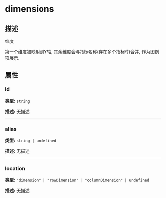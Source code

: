 # dimensions
## 描述
维度

第一个维度被映射到Y轴, 其余维度会与指标名称(存在多个指标时)合并, 作为图例项展示.


## 属性

### id

**类型:** `string`

**描述:**
无描述

---

### alias

**类型:** `string | undefined`

**描述:**
无描述

---

### location

**类型:** `"dimension" | "rowDimension" | "columnDimension" | undefined`

**描述:**
无描述